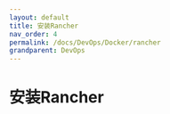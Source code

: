 ```yaml
---
layout: default
title: 安装Rancher
nav_order: 4
permalink: /docs/DevOps/Docker/rancher
grandparent: DevOps
---
```


# 安装Rancher